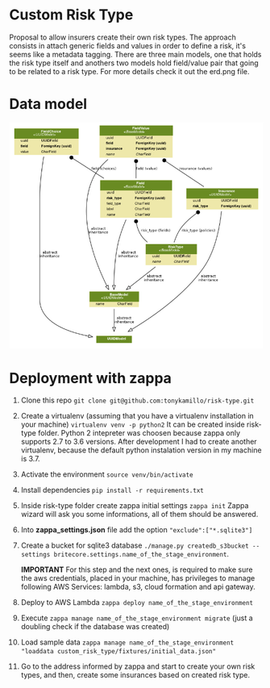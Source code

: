 # Custom Risk Type

Proposal to allow insurers create their own risk types.
The approach consists in attach generic fields and values in order to define a risk, it's seems like a metadata tagging. There are three main models, one that holds the risk type itself and anothers two models hold field/value pair that going to be related to a risk type. For more details check it out the erd.png file.

# Data model
![ER diagram](https://raw.githubusercontent.com/tonykamillo/risk-type/master/erd.png)

# Deployment with zappa

 1. Clone this repo  `git clone git@github.com:tonykamillo/risk-type.git`
 2. Create a virtualenv (assuming that you have a virtualenv installation in your machine)
     `virtualenv venv -p python2`
    It can be created inside risk-type folder. Python 2 intepreter was choosen because zappa only supports  2.7 to 3.6 versions. After development I had to create another virtualenv, because the default python instalation version in my machine is 3.7.

 3. Activate the environment `source venv/bin/activate`
 4. Install dependencies `pip install -r requirements.txt`
 5. Inside risk-type folder create zappa initial settings `zappa init`
     Zappa wizard will ask you some informations, all of them should be answered.
 6. Into **zappa_settings.json** file add the option `"exclude":["*.sqlite3"]`
 7. Create a bucket for sqlite3 database `./manage.py createdb_s3bucket --settings britecore.settings.name_of_the_stage_environment`.

    **IMPORTANT** For this step and the next ones, is required to make sure the aws credentials, placed in your machine, has privileges to manage following AWS Services: lambda, s3, cloud formation and api gateway.
 8. Deploy to AWS Lambda `zappa deploy name_of_the_stage_environment`
 9.  Execute `zappa manage name_of_the_stage_environment migrate` (just a doubling check if the database was created)
 10. Load sample data `zappa manage name_of_the_stage_environment "loaddata custom_risk_type/fixtures/initial_data.json"`
 11. Go to the address informed by zappa and start to create your own risk types, and then, create some insurances based on created risk type.


